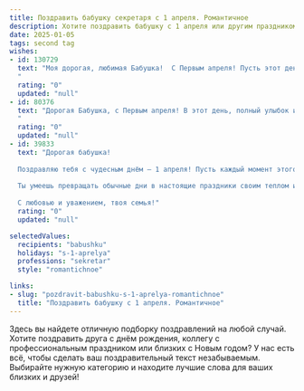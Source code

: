 ```yaml
---
title: Поздравить бабушку секретаря с 1 апреля. Романтичное
description: Хотите поздравить бабушку с 1 апреля или другим праздником? Наш ИИ создаст незабываемое поздравление, а вы обязательно выделитесь среди других.  
date: 2025-01-05
tags: second tag
wishes:
- id: 130729
  text: "Моя дорогая, любимая Бабушка!  С Первым апреля! Пусть этот день, полный лёгкой шутки и весеннего настроения, принесёт Вам столько же радости и счастья, сколько Вы принесли радости и тепла в наши жизни.  Ваша преданность делу, Ваш секретарский талант – это лишь отражение Вашей прекрасной, щедрой души.  Пусть весна расцветает в Вашем сердце, а каждый день будет наполнен любовью и нежностью.  Целую Вас крепко-крепко!
  "
  rating: "0"
  updated: "null"
- id: 80376
  text: "Дорогая Бабушка, с Первым апреля! В этот день, полный улыбок и весеннего настроения, хочется пожелать Вам, чтобы ваша жизнь была такой же яркой и светлой, как первые весенние цветы. Пусть каждый день приносит Вам радость, а Ваши секретарские таланты всегда будут востребованы и оценены по достоинству.
  "
  rating: "0"
  updated: "null"
- id: 39833
  text: "Дорогая бабушка!
  
  Поздравляю тебя с чудесным днём — 1 апреля! Пусть каждый момент этого дня будет наполнен лёгкостью и радостью, как свежий весенний аромат. Ты — самый важный секретарь в нашем сердце, сохраняющий самые дорогие воспоминания и нежные чувства.
  
  Ты умеешь превращать обычные дни в настоящие праздники своим теплом и заботой. Желаю тебе, чтобы в жизни всегда было место смеху, искренним эмоциям и радужным мечтам. Пусть каждый твой день будет шёпотом счастья, а улыбка — светом, который согревает всех вокруг.
  
  С любовью и уважением, твоя семья!"
  rating: "0"
  updated: "null"

selectedValues:
  recipients: "babushku"
  holidays: "s-1-aprelya"
  professions: "sekretar"
  style: "romantichnoe"

links:
- slug: "pozdravit-babushku-s-1-aprelya-romantichnoe"
  title: "Поздравить бабушку с 1 апреля. Романтичное"
---
```


Здесь вы найдете отличную подборку поздравлений на любой случай.
Хотите поздравить друга с днём рождения, коллегу с профессиональным праздником или близких с Новым годом? У нас есть всё, чтобы сделать ваш поздравительный текст незабываемым. Выбирайте нужную категорию и находите лучшие слова для ваших близких и друзей!

